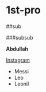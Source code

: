 # 1st-pro

##sub

###subsub

**Abdullah**

[Instagram](https://www.instagram.com/whoabd?igsh=OGQ5ZDc2ODk2ZA%3D%3D&utm_source=qr)

- Messi
- Leo
- Leonil
